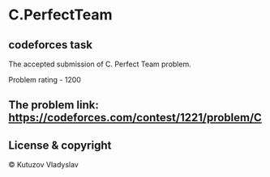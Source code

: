 # C.PerfectTeam
codeforces task
---
The accepted submission of C. Perfect Team problem.

Problem rating - 1200

The problem link: https://codeforces.com/contest/1221/problem/C
---
## License & copyright

© Kutuzov Vladyslav
